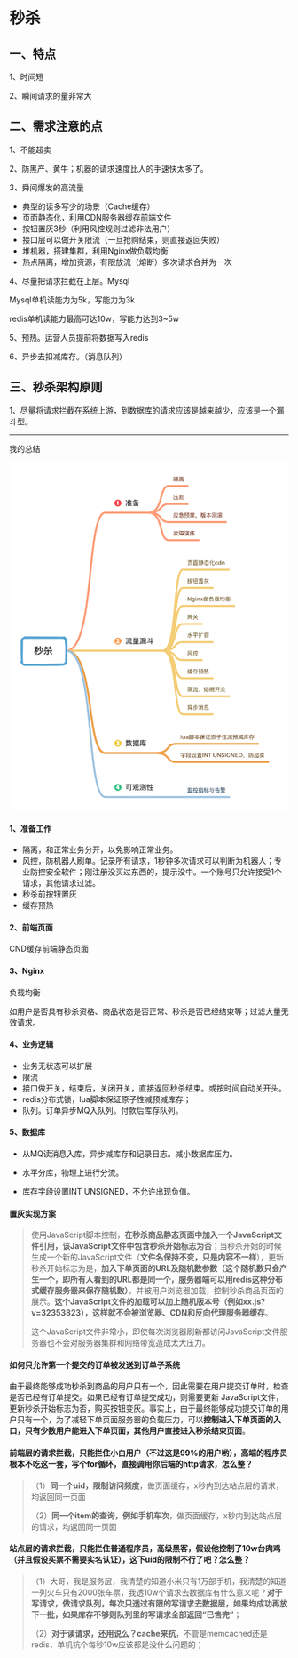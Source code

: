 # 秒杀



## 一、特点

1、时间短

2、瞬间请求的量非常大



## 二、需求注意的点

1、不能超卖

2、防黑产、黄牛；机器的请求速度比人的手速快太多了。

3、舜间爆发的高流量

- 典型的读多写少的场景（Cache缓存）
- 页面静态化，利用CDN服务器缓存前端文件
- 按钮置灰3秒（利用风控规则过滤非法用户）
- 接口层可以做开关限流（一旦抢购结束，则直接返回失败）
- 堆机器，搭建集群，利用Nginx做负载均衡
- 热点隔离，增加资源，有限放流（熔断）多次请求合并为一次

4、尽量把请求拦截在上层。Mysql

Mysql单机读能力为5k，写能力为3k

redis单机读能力最高可达10w，写能力达到3~5w

5、预热。运营人员提前将数据写入redis

6、异步去扣减库存。（消息队列）

## 三、秒杀架构原则

1、尽量将请求拦截在系统上游，到数据库的请求应该是越来越少，应该是一个漏斗型。




--------

我的总结

![](pics/seckill.png)



#### 1、准备工作

-  隔离，和正常业务分开，以免影响正常业务。
-  风控，防机器人刷单。记录所有请求，1秒钟多次请求可以判断为机器人；专业防控安全软件；刚注册没买过东西的，提示没中。一个账号只允许接受1个请求，其他请求过滤。
-  秒杀前按钮置灰
-  缓存预热

#### 2、前端页面

CND缓存前端静态页面

#### 3、Nginx

负载均衡

如用户是否具有秒杀资格、商品状态是否正常、秒杀是否已经结束等；过滤大量无效请求。

#### 4、业务逻辑

- 业务无状态可以扩展
- 限流
- 接口做开关，结束后，关闭开关，直接返回秒杀结束。或按时间自动关开头。
- redis分布式锁，lua脚本保证原子性减预减库存；
- 队列。订单异步MQ入队列。付款后库存队列。

#### 5、数据库

- 从MQ读消息入库，异步减库存和记录日志。减小数据库压力。

- 水平分库，物理上进行分流。
- 库存字段设置INT UNSIGNED，不允许出现负值。



#### 置灰实现方案

>使用JavaScript脚本控制，**在秒杀商品静态页面中加入一个JavaScript文件引用，该JavaScript文件中包含秒杀开始标志为否**；当秒杀开始的时候生成一个新的JavaScript文件（**文件名保持不变，只是内容不一样**），更新秒杀开始标志为是，**加入下单页面的URL及随机数参数（这个随机数只会产生一个，即所有人看到的URL都是同一个，服务器端可以用redis这种分布式缓存服务器来保存随机数）**，并被用户浏览器加载，控制秒杀商品页面的展示。**这个JavaScript文件的加载可以加上随机版本号（例如xx.js?v=32353823），这样就不会被浏览器、CDN和反向代理服务器缓存**。
>
>这个JavaScript文件非常小，即使每次浏览器刷新都访问JavaScript文件服务器也不会对服务器集群和网络带宽造成太大压力。

#### 如何只允许第一个提交的订单被发送到订单子系统

由于最终能够成功秒杀到商品的用户只有一个，因此需要在用户提交订单时，检查是否已经有订单提交。如果已经有订单提交成功，则需要更新 JavaScript文件，更新秒杀开始标志为否，购买按钮变灰。事实上，由于最终能够成功提交订单的用户只有一个，为了减轻下单页面服务器的负载压力，可以**控制进入下单页面的入口，只有少数用户能进入下单页面，其他用户直接进入秒杀结束页面**。

#### 前端层的请求拦截，只能拦住小白用户（不过这是99%的用户哟），高端的程序员根本不吃这一套，写个for循环，直接调用你后端的http请求，怎么整？

> （1）**同一个uid，限制访问频度**，做页面缓存，x秒内到达站点层的请求，均返回同一页面
>
> （2）**同一个item的查询，例如手机车次**，做页面缓存，x秒内到达站点层的请求，均返回同一页面

#### 站点层的请求拦截，只能拦住普通程序员，高级黑客，假设他控制了10w台肉鸡（并且假设买票不需要实名认证），这下uid的限制不行了吧？怎么整？

> （1）大哥，我是服务层，我清楚的知道小米只有1万部手机，我清楚的知道一列火车只有2000张车票，我透10w个请求去数据库有什么意义呢？**对于写请求，做请求队列，每次只透过有限的写请求去数据层，如果均成功再放下一批，如果库存不够则队列里的写请求全部返回“已售完”**；
>
> （2）**对于读请求，还用说么？cache来抗**，不管是memcached还是redis，单机抗个每秒10w应该都是没什么问题的；





